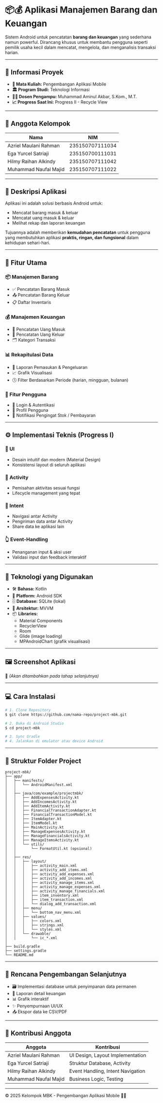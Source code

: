 # 📦💰 Aplikasi Manajemen Barang dan Keuangan 

Sistem Android untuk pencatatan **barang dan keuangan** yang sederhana namun powerful. Dirancang khusus untuk membantu pengguna seperti pemilik usaha kecil dalam mencatat, mengelola, dan menganalisis transaksi harian. 

---

## 🧾 Informasi Proyek

- **📘 Mata Kuliah:** Pengembangan Aplikasi Mobile  
- **🏛️ Program Studi:** Teknologi Informasi  
- **👨‍🏫 Dosen Pengampu:** Muhammad Aminul Akbar, S.Kom., M.T.  
- **📈 Progress Saat Ini:** Progress II - Recycle View

---

## 👥 Anggota Kelompok

| Nama                     | NIM              |
|--------------------------|------------------|
| Azriel Maulani Rahman    | 235150707111034  |
| Ega Yurcel Satriaji      | 235150700111031  |
| Hilmy Raihan Alkindy     | 235150707111042  |
| Muhammad Naufal Majid    | 235150707111022  |

---

## 📱 Deskripsi Aplikasi

Aplikasi ini adalah solusi berbasis Android untuk:
- Mencatat barang masuk & keluar
- Mencatat uang masuk & keluar
- Melihat rekap dan laporan keuangan

Tujuannya adalah memberikan **kemudahan pencatatan** untuk pengguna yang membutuhkan aplikasi **praktis, ringan, dan fungsional** dalam kehidupan sehari-hari.

---

## 🚀 Fitur Utama

### 📦 Manajemen Barang
- ✅ Pencatatan Barang Masuk
- 📤 Pencatatan Barang Keluar
- 📋 Daftar Inventaris

### 💰 Manajemen Keuangan
- 💸 Pencatatan Uang Masuk
- 🧾 Pencatatan Uang Keluar
- 🗂️ Kategori Transaksi

### 📊 Rekapitulasi Data
- 📑 Laporan Pemasukan & Pengeluaran
- 📈 Grafik Visualisasi
- 🕓 Filter Berdasarkan Periode (harian, mingguan, bulanan)

### 👤 Fitur Pengguna
- 🔐 Login & Autentikasi
- 🧑 Profil Pengguna
- 🔔 Notifikasi Pengingat Stok / Pembayaran

---

## ⚙️ Implementasi Teknis (Progress I)

### 🎨 UI
- Desain intuitif dan modern (Material Design)
- Konsistensi layout di seluruh aplikasi

### 📂 Activity
- Pemisahan aktivitas sesuai fungsi
- Lifecycle management yang tepat

### 🔗 Intent
- Navigasi antar Activity
- Pengiriman data antar Activity
- Share data ke aplikasi lain

### 👆 Event-Handling
- Penanganan input & aksi user
- Validasi input dan feedback interaktif

---

## 🧰 Teknologi yang Digunakan

- 🛠️ **Bahasa:** Kotlin
- 📱 **Platform:** Android SDK
- 🗄️ **Database:** SQLite (lokal)
- 🧠 **Arsitektur:** MVVM
- 📦 **Libraries:**
  - Material Components
  - RecyclerView
  - Room
  - Glide (image loading)
  - MPAndroidChart (grafik visualisasi)

---

## 🖼️ Screenshot Aplikasi
📸 *(Akan ditambahkan pada tahap selanjutnya)*

---

## 💻 Cara Instalasi

```bash
# 1. Clone Repository
$ git clone https://github.com/nama-repo/project-mbk.git

# 2. Buka di Android Studio
$ cd project-mbk

# 3. Sync Gradle
# 4. Jalankan di emulator atau device Android
```

---

## 📂 Struktur Folder Project

```
project-mbk/
├── app/
│   ├── manifests/
│   │   └── AndroidManifest.xml
│   │
│   ├── java/com/example/projectmbk/
│   │   ├── AddExpensesActivity.kt
│   │   ├── AddIncomesActivity.kt
│   │   ├── AddItemActivity.kt
│   │   ├── FinancialTransactionAdapter.kt
│   │   ├── FinancialTransactionModel.kt
│   │   ├── ItemAdapter.kt
│   │   ├── ItemModel.kt
│   │   ├── MainActivity.kt
│   │   ├── ManageExpensesActivity.kt
│   │   ├── ManageFinancialsActivity.kt
│   │   ├── ManageItemsActivity.kt
│   │   └── utils/
│   │       └── FormatUtil.kt (opsional)
│   │
│   ├── res/
│   │   ├── layout/
│   │   │   ├── activity_main.xml
│   │   │   ├── activity_add_items.xml
│   │   │   ├── activity_add_expenses.xml
│   │   │   ├── activity_add_incomes.xml
│   │   │   ├── activity_manage_items.xml
│   │   │   ├── activity_manage_expenses.xml
│   │   │   ├── activity_manage_financials.xml
│   │   │   ├── item_inventory.xml
│   │   │   ├── item_transaction.xml
│   │   │   └── dialog_add_transaction.xml
│   │   ├── menu/
│   │   │   └── bottom_nav_menu.xml
│   │   ├── values/
│   │   │   ├── colors.xml
│   │   │   ├── strings.xml
│   │   │   └── styles.xml
│   │   └── drawable/
│   │       └── ic_*.xml
│
├── build.gradle
├── settings.gradle
└── README.md
```

---

## 📅 Rencana Pengembangan Selanjutnya

- 🗃️ Implementasi database untuk penyimpanan data permanen
- 📄 Laporan detail keuangan
- 📊 Grafik interaktif
- ✨ Penyempurnaan UI/UX
- 📤 Ekspor data ke CSV/PDF

---

## 🙌 Kontribusi Anggota

| Anggota                  | Kontribusi                          |
|--------------------------|-------------------------------------|
| Azriel Maulani Rahman    | UI Design, Layout Implementation    |
| Ega Yurcel Satriaji      | Struktur Database, Activity         |
| Hilmy Raihan Alkindy     | Event Handling, Intent Navigation   |
| Muhammad Naufal Majid    | Business Logic, Testing             |

---

© 2025 Kelompok MBK - Pengembangan Aplikasi Mobile 💼📲
